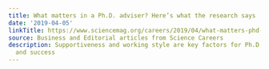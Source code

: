 ```yaml
---
title: What matters in a Ph.D. adviser? Here’s what the research says
date: '2019-04-05'
linkTitle: https://www.sciencemag.org/careers/2019/04/what-matters-phd-adviser-here-s-what-research-says
source: Business and Editorial articles from Science Careers
description: Supportiveness and working style are key factors for Ph.D. student satisfaction
  and success
---
```

